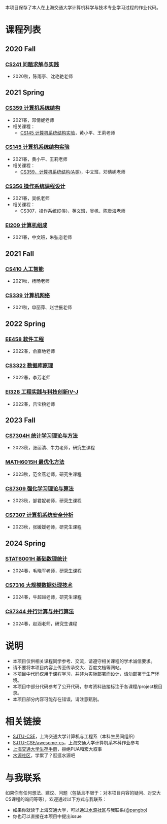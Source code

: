 本项目保存了本人在上海交通大学计算机科学与技术专业学习过程的作业代码。

# 课程列表

## 2020 Fall
### [CS241 问题求解与实践](./CS241%20%E9%97%AE%E9%A2%98%E6%B1%82%E8%A7%A3%E4%B8%8E%E5%AE%9E%E8%B7%B5)
  * 2020秋，陈雨亭、沈艳艳老师

## 2021 Spring

### [CS359 计算机系统结构](./CS359%20%E8%AE%A1%E7%AE%97%E6%9C%BA%E7%B3%BB%E7%BB%9F%E7%BB%93%E6%9E%84)
  * 2021春，邓倩妮老师
  * 相关课程：
    * [CS145 计算机系统结构实验](#cs145-计算机系统结构实验)，黄小平、王莉老师

### [CS145 计算机系统结构实验](./CS145%20%E8%AE%A1%E7%AE%97%E6%9C%BA%E7%B3%BB%E7%BB%9F%E7%BB%93%E6%9E%84%E5%AE%9E%E9%AA%8C)
  * 2021春，黄小平、王莉老师
  * 相关课程：
    * [CS359，计算机系统结构(A类)](#cs359-计算机系统结构)，中文班，邓倩妮老师
### [CS356 操作系统课程设计](./CS356%20%E6%93%8D%E4%BD%9C%E7%B3%BB%E7%BB%9F%E8%AF%BE%E7%A8%8B%E8%AE%BE%E8%AE%A1)
  * 2021春，吴帆老师
  * 相关课程：
    * CS307，操作系统(D类)，英文班，吴帆、陈贵海老师

### [EI209 计算机组成](./EI209%20%E8%AE%A1%E7%AE%97%E6%9C%BA%E7%BB%84%E6%88%90)

  * 2021春，中文班，朱弘恣老师

## 2021 Fall

### [CS410 人工智能](./CS410%20人工智能)

* 2021秋，杨旸老师

### [CS339 计算机网络](./CS339%20计算机网络)

* 2021秋，申丽萍、赵世振老师

## 2022 Spring

### [EE458 软件工程](./EE458%20软件工程)

* 2022春，俞嘉地老师

### [CS3322 数据库原理](./CS3322%20数据库原理)

* 2022春，李芳老师

### [EI328 工程实践与科技创新Ⅳ-J](./EI328%20工程实践与科技创新Ⅳ-J)

* 2022春，吕宝粮老师

## 2023 Fall

### [CS7304H 统计学习理论与方法](./CS7304H%20统计学习理论与方法)

* 2023秋，张丽清、牛力老师，研究生课程

### [MATH6015H 最优化方法](./MATH6015H%20最优化方法)

* 2023秋，范金燕老师，研究生课程

### [CS7309 强化学习理论与算法](./CS7309%20强化学习理论与算法)

* 2023秋，邹君妮老师，研究生课程

### [CS7307 计算机系统安全分析](./CS7307%20计算机系统安全分析)

* 2023秋，张媛媛老师，研究生课程

## 2024 Spring

### [STAT6001H 基础数理统计](./STAT6001H%20基础数理统计)

* 2024春，毛晓军老师，研究生课程

### [CS7316 大规模数据处理技术](./CS7316%20大规模数据处理技术)

* 2024春，牛超越老师，研究生课程

### [CS7344 并行计算与并行算法](./CS7344%20并行计算与并行算法)

* 2024春，赵涵老师，研究生课程

# 说明

* 本项目仅供相关课程同学参考、交流，请遵守相关课程的学术诚信要求。
* 请不要将本项目内容上传至传承交大、百度文档等网站。
* 本项目中代码仅用于课程学习，并非为实际部署而设计，请勿部署于生产环境。
* 本项目中部分代码参考了公开代码，参考资料链接标注于各课程/project根目录。
* 本项目部分内容可能存在错误，请注意甄别。

# 相关链接

* [SJTU-CSE](https://github.com/SJTU-CSE)，上海交通大学计算机与工程系（本科生民间组织）
* [SJTU-CSE/awesome-cs](https://github.com/SJTU-CSE/awesome-cs)，上海交通大学计算机系本科作业参考
* [上海交通大学生存手册](https://survivesjtu.gitbook.io/survivesjtumanual)，拒绝PUA和宏大叙事
* [水源社区](https://shuiyuan.sjtu.edu.cn/)，学累了？逛逛水源吧

# 与我联系

如果你有任何想法、建议、问题（包括且不限于：对本项目内容的疑问、对交大CS课程的询问等等），欢迎通过以下方式与我联系：

* 如果你就读于上海交通大学，可以通过[水源社区](https://shuiyuan.sjtu.edu.cn/)与我联系([@pangbo](https://shuiyuan.sjtu.edu.cn/u/pangbo))
* 你也可以直接在本项目中提出issue
